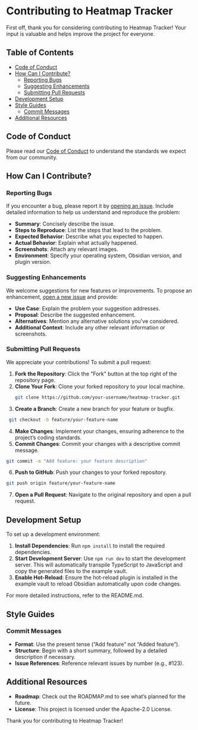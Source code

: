 # Contributing to Heatmap Tracker

First off, thank you for considering contributing to Heatmap Tracker! Your input is valuable and helps improve the project for everyone.

## Table of Contents

- [Code of Conduct](#code-of-conduct)
- [How Can I Contribute?](#how-can-i-contribute)
  - [Reporting Bugs](#reporting-bugs)
  - [Suggesting Enhancements](#suggesting-enhancements)
  - [Submitting Pull Requests](#submitting-pull-requests)
- [Development Setup](#development-setup)
- [Style Guides](#style-guides)
  - [Commit Messages](#commit-messages)
- [Additional Resources](#additional-resources)

## Code of Conduct

Please read our [Code of Conduct](CODE_OF_CONDUCT.md) to understand the standards we expect from our community.

## How Can I Contribute?

### Reporting Bugs

If you encounter a bug, please report it by [opening an issue](https://github.com/mokkiebear/heatmap-tracker/issues/new). Include detailed information to help us understand and reproduce the problem:

- **Summary**: Concisely describe the issue.
- **Steps to Reproduce**: List the steps that lead to the problem.
- **Expected Behavior**: Describe what you expected to happen.
- **Actual Behavior**: Explain what actually happened.
- **Screenshots**: Attach any relevant images.
- **Environment**: Specify your operating system, Obsidian version, and plugin version.

### Suggesting Enhancements

We welcome suggestions for new features or improvements. To propose an enhancement, [open a new issue](https://github.com/mokkiebear/heatmap-tracker/issues/new) and provide:

- **Use Case**: Explain the problem your suggestion addresses.
- **Proposal**: Describe the suggested enhancement.
- **Alternatives**: Mention any alternative solutions you've considered.
- **Additional Context**: Include any other relevant information or screenshots.

### Submitting Pull Requests

We appreciate your contributions! To submit a pull request:

1. **Fork the Repository**: Click the "Fork" button at the top right of the repository page.
2. **Clone Your Fork**: Clone your forked repository to your local machine.
   ```bash
   git clone https://github.com/your-username/heatmap-tracker.git
   ```
3.	**Create a Branch**: Create a new branch for your feature or bugfix.
   ```bash
  	git checkout -b feature/your-feature-name
```
4.	**Make Changes**: Implement your changes, ensuring adherence to the project’s coding standards.
5.	**Commit Changes**: Commit your changes with a descriptive commit message.
```bash
git commit -m "Add feature: your feature description"
```
6.	**Push to GitHub**: Push your changes to your forked repository.
```bash
git push origin feature/your-feature-name
```
7.	**Open a Pull Request**: Navigate to the original repository and open a pull request.

## Development Setup

To set up a development environment:
1. **Install Dependencies**: Run `npm install` to install the required dependencies.
2. **Start Development Server**: Use `npm run dev` to start the development server. This will automatically transpile TypeScript to JavaScript and copy the generated files to the example vault.
3. **Enable Hot-Reload**: Ensure the hot-reload plugin is installed in the example vault to reload Obsidian automatically upon code changes.

For more detailed instructions, refer to the README.md.

## Style Guides

### Commit Messages
- **Format**: Use the present tense (“Add feature” not “Added feature”).
- **Structure**: Begin with a short summary, followed by a detailed description if necessary.
- **Issue References**: Reference relevant issues by number (e.g., #123).

## Additional Resources
- **Roadmap**: Check out the ROADMAP.md to see what’s planned for the future.
- **License**: This project is licensed under the Apache-2.0 License.

Thank you for contributing to Heatmap Tracker!
